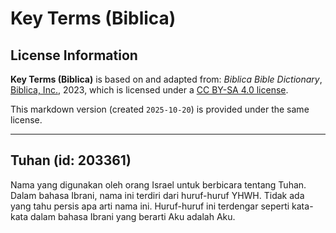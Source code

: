 # Key Terms (Biblica)

## License Information

**Key Terms (Biblica)** is based on and adapted from: _Biblica Bible Dictionary_, [Biblica, Inc.](https://www.biblica.com/), 2023, which is licensed under a [CC BY-SA 4.0 license](https://creativecommons.org/licenses/by-sa/4.0/legalcode.en).

This markdown version (created `2025-10-20`) is provided under the same license.



--------------------------------

## Tuhan (id: 203361)

Nama yang digunakan oleh orang Israel untuk berbicara tentang Tuhan. Dalam bahasa Ibrani, nama ini terdiri dari huruf\-huruf YHWH. Tidak ada yang tahu persis apa arti nama ini. Huruf\-huruf ini terdengar seperti kata\-kata dalam bahasa Ibrani yang berarti Aku adalah Aku.


